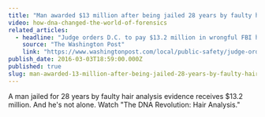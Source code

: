 ```yaml
---
title: "Man awarded $13 million after being jailed 28 years by faulty hair analysis"
video: how-dna-changed-the-world-of-forensics
related_articles:
  - headline: "Judge orders D.C. to pay $13.2 million in wrongful FBI hair conviction case"
    source: "The Washington Post"
    link: "https://www.washingtonpost.com/local/public-safety/judge-orders-dc-to-pay-132-million-in-wrongful-fbi-hair-conviction-case/2016/02/28/da82e178-dcde-11e5-81ae-7491b9b9e7df_story.html?postshare=4841456761139144&tid=ss_tw"
publish_date: 2016-03-03T18:59:00.000Z
published: true
slug: man-awarded-13-million-after-being-jailed-28-years-by-faulty-hair-analysis
---
```

A man jailed for 28 years by faulty hair analysis evidence receives $13.2 million. And he's not alone. Watch "The DNA Revolution: Hair Analysis."

